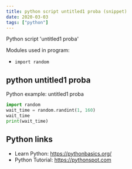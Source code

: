 ```yaml
---
title: python script untitled1 proba (snippet)
date: 2020-03-03
tags: ["python"]
---
```

Python script 'untitled1 proba'


Modules used in program: 
* `import random`

## python untitled1 proba

Python example: untitled1 proba

```python
import random
wait_time = random.randint(1, 160)
wait_time
print(wait_time)

```

## Python links

- Learn Python: https://pythonbasics.org/
- Python Tutorial: https://pythonspot.com

